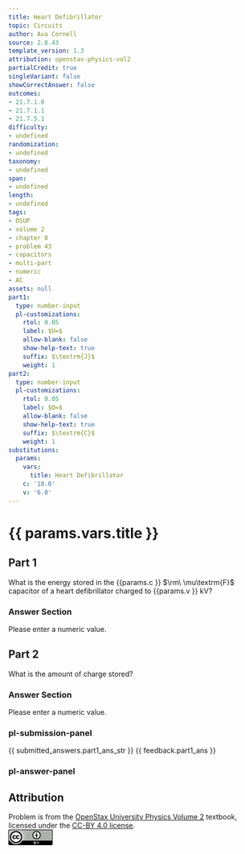 ```yaml
---
title: Heart Defibrillator
topic: Circuits
author: Ava Cornell
source: 2.8.43
template_version: 1.3
attribution: openstax-physics-vol2
partialCredit: true
singleVariant: false
showCorrectAnswer: false
outcomes:
- 21.7.1.0
- 21.7.1.1
- 21.7.5.1
difficulty:
- undefined
randomization:
- undefined
taxonomy:
- undefined
span:
- undefined
length:
- undefined
tags:
- OSUP
- volume 2
- chapter 8
- problem 43
- capacitors
- multi-part
- numeric
- AC
assets: null
part1:
  type: number-input
  pl-customizations:
    rtol: 0.05
    label: $U=$
    allow-blank: false
    show-help-text: true
    suffix: $\textrm{J}$
    weight: 1
part2:
  type: number-input
  pl-customizations:
    rtol: 0.05
    label: $Q=$
    allow-blank: false
    show-help-text: true
    suffix: $\textrm{C}$
    weight: 1
substitutions:
  params:
    vars:
      title: Heart Defibrillator
    c: '18.0'
    v: '6.0'
---
```

# {{ params.vars.title }}

## Part 1

What is the energy stored in the {{params.c }} $\rm\ \mu\textrm{F}$ capacitor of a heart defibrillator charged to {{params.v }} $\textrm{ kV}$?

### Answer Section

Please enter a numeric value.

## Part 2

What is the amount of charge stored?

### Answer Section

Please enter a numeric value.

### pl-submission-panel

{{ submitted_answers.part1_ans_str }}
{{ feedback.part1_ans }}

### pl-answer-panel

## Attribution

Problem is from the [OpenStax University Physics Volume 2](https://openstax.org/details/books/university-physics-volume-2) textbook, licensed under the [CC-BY 4.0 license](https://creativecommons.org/licenses/by/4.0/).<br>![Image representing the Creative Commons 4.0 BY license.](https://raw.githubusercontent.com/firasm/bits/master/by.png)